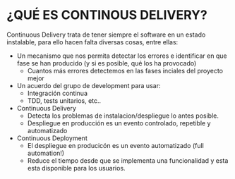 ¿QUÉ ES CONTINOUS DELIVERY?
===========================

Continuous Delivery trata de tener siempre el software en un estado instalable, para ello hacen falta diversas cosas, entre ellas:

  * Un mecanismo que nos permita detectar los errores e identificar en que fase se han producido (y si es posible, qué los ha provocado)
    * Cuantos más errores detectemos en las fases inciales del proyecto mejor
  * Un acuerdo del grupo de development para usar:
    * Integración continua
    * TDD, tests unitarios, etc..
  * Continuous Delivery
    * Detecta los problemas de instalacion/despliegue lo antes posible.
    * Despliegue en producción es un evento controlado, repetible y automatizado
  * Continuous Deployment
    * El despliegue en producicón es un evento automatizado (full automation!) 
    * Reduce el tiempo desde que se implementa una funcionalidad y esta esta disponible para los usuarios.
